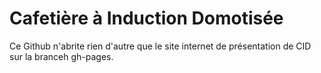# Cafetière à Induction Domotisée

Ce Github n'abrite rien d'autre que le site internet de présentation de CID sur la branceh gh-pages.